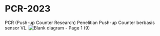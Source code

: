 # PCR-2023

PCR (Push-up Counter Research)
Penelitian Push-up Counter berbasis sensor VL.
![Blank diagram - Page 1 (9)](https://github.com/akbarsenawjy26/PCR-2023/assets/120768034/6a2af1fd-796b-48bd-a253-8e3becf5fc2b)
